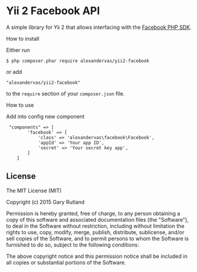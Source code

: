 # Yii 2 Facebook API

A simple library for Yii 2 that allows interfacing with the [Facebook PHP SDK](https://github.com/facebook/facebook-php-sdk-v4).

How to install

Either run

```
$ php composer.phar require alexandervas/yii2-facebook
```

or add

```
"alexandervas/yii2-facebook"
```

to the `require` section of your `composer.json` file.

How to use
 
 Add into config new component
 
```
 "components" => [
        'facebook' => [
            'class' => 'alexandervas\facebook\Facebook',
            'appId' => 'Your app ID',
            'secret' => 'Your secret key app',
        ]
    ]
```


## License

The MIT License (MIT)

Copyright (c) 2015 Gary Rutland

Permission is hereby granted, free of charge, to any person obtaining a copy
of this software and associated documentation files (the "Software"), to deal
in the Software without restriction, including without limitation the rights
to use, copy, modify, merge, publish, distribute, sublicense, and/or sell
copies of the Software, and to permit persons to whom the Software is
furnished to do so, subject to the following conditions:

The above copyright notice and this permission notice shall be included in
all copies or substantial portions of the Software.

